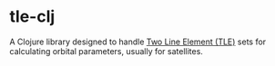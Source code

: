 # tle-clj

A Clojure library designed to handle [Two Line Element (TLE)](https://en.wikipedia.org/wiki/Two-line_element_set) sets for calculating orbital parameters, usually for satellites.
